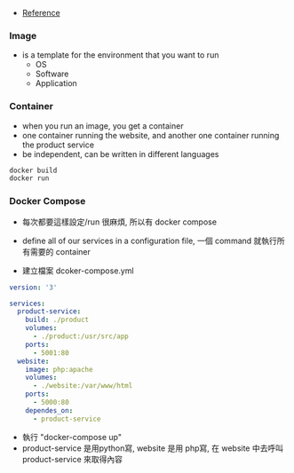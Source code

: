 
- [Reference](https://www.youtube.com/watch?v=Qw9zlE3t8Ko)

### Image

- is a template for the environment that you want to run
    - OS
    - Software
    - Application

### Container

- when you run an image, you get a container
- one container running the website, and another one container running the product service
- be independent, can be written in different languages

```cmd
docker build
docker run
```

### Docker Compose

- 每次都要這樣設定/run 很麻煩, 所以有 docker compose

- define all of our services in a configuration file, 一個 command 就執行所有需要的 container
- 建立檔案 dcoker-compose.yml

```yml
version: '3'

services: 
  product-service:
    build: ./product
    volumes:
      - ./product:/usr/src/app
    ports:
      - 5001:80
  website: 
    image: php:apache
    volumes:
      - ./website:/var/www/html
    ports:
      - 5000:80
    dependes_on:
      - product-service
```

- 執行 "docker-compose up"
- product-service 是用python寫, website 是用 php寫, 在 website 中去呼叫 product-service 來取得內容


